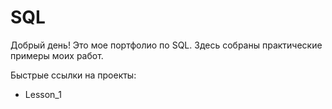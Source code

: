 # SQL
Добрый день! Это мое портфолио по SQL. Здесь собраны практические примеры моих работ.

Быстрые ссылки на проекты:
- Lesson_1  
